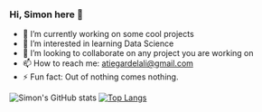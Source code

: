 ### Hi, Simon here 👋


- 🔭 I’m currently working on some cool projects
- 🌱 I’m interested in learning Data Science
- 👯 I’m looking to collaborate on any project you are working on
- 📫 How to reach me: atiegardelali@gmail.com
- ⚡ Fun fact: Out of nothing comes nothing.

![Simon's GitHub stats](https://github-readme-stats.vercel.app/api?username=simondelali&show_icons=true&theme=merko)
[![Top Langs](https://github-readme-stats.vercel.app/api/top-langs/?username=simondelali&layout=compact)](https://github.com/simondelali/github-readme-stats) 
